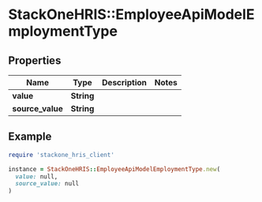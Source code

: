 # StackOneHRIS::EmployeeApiModelEmploymentType

## Properties

| Name | Type | Description | Notes |
| ---- | ---- | ----------- | ----- |
| **value** | **String** |  |  |
| **source_value** | **String** |  |  |

## Example

```ruby
require 'stackone_hris_client'

instance = StackOneHRIS::EmployeeApiModelEmploymentType.new(
  value: null,
  source_value: null
)
```


